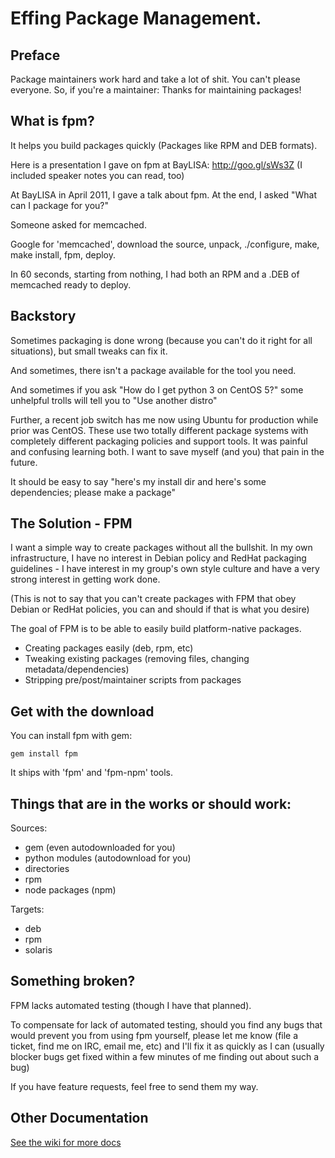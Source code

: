 # Effing Package Management.

## Preface

Package maintainers work hard and take a lot of shit. You can't please everyone. So, if you're a maintainer: Thanks for maintaining packages!

## What is fpm?

It helps you build packages quickly (Packages like RPM and DEB formats).

Here is a presentation I gave on fpm at BayLISA: <http://goo.gl/sWs3Z> (I
included speaker notes you can read, too)

At BayLISA in April 2011, I gave a talk about fpm. At the end, I asked "What
can I package for you?"

Someone asked for memcached.

Google for 'memcached', download the source, unpack, ./configure, make, make
install, fpm, deploy.

In 60 seconds, starting from nothing, I had both an RPM and a .DEB of memcached
ready to deploy.

## Backstory

Sometimes packaging is done wrong (because you can't do it right for all
situations), but small tweaks can fix it.

And sometimes, there isn't a package available for the tool you need.

And sometimes if you ask "How do I get python 3 on CentOS 5?" some unhelpful
trolls will tell you to "Use another distro"

Further, a recent job switch has me now using Ubuntu for production while prior
was CentOS. These use two totally different package systems with completely different
packaging policies and support tools. It was painful and confusing learning both. I
want to save myself (and you) that pain in the future.

It should be easy to say "here's my install dir and here's some dependencies;
please make a package"

## The Solution - FPM

I want a simple way to create packages without all the bullshit. In my own
infrastructure, I have no interest in Debian policy and RedHat packaging
guidelines - I have interest in my group's own style culture and have a very strong
interest in getting work done.

(This is not to say that you can't create packages with FPM that obey Debian or
RedHat policies, you can and should if that is what you desire)

The goal of FPM is to be able to easily build platform-native packages.

* Creating packages easily (deb, rpm, etc)
* Tweaking existing packages (removing files, changing metadata/dependencies)
* Stripping pre/post/maintainer scripts from packages

## Get with the download

You can install fpm with gem:

    gem install fpm

It ships with 'fpm' and 'fpm-npm' tools.

## Things that are in the works or should work:

Sources:

* gem (even autodownloaded for you)
* python modules (autodownload for you)
* directories
* rpm
* node packages (npm)

Targets:

* deb
* rpm
* solaris

## Something broken?

FPM lacks automated testing (though I have that planned).

To compensate for lack of automated testing, should you find any bugs that
would prevent you from using fpm yourself, please let me know (file a ticket,
find me on IRC, email me, etc) and I'll fix it as quickly as I can (usually
blocker bugs get fixed within a few minutes of me finding out about such a bug)

If you have feature requests, feel free to send them my way.

## Other Documentation

[See the wiki for more docs](https://github.com/jordansissel/fpm/wiki)

